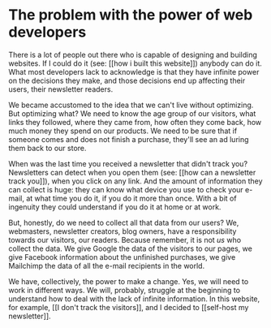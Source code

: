 # The problem with the power of web developers
There is a lot of people out there who is capable of designing and building websites. If I could do it (see: [[how i built this website]]) anybody can do it. What most developers lack to acknowledge is that they have infinite power on the decisions they make, and those decisions end up affecting their users, their newsletter readers. 

We became accustomed to the idea that we can't live without optimizing. But optimizing what? We need to know the age group of our visitors, what links they followed, where they came from, how often they come back, how much money they spend on our products. We need to be sure that if someone comes and does not finish a purchase, they'll see an ad luring them back to our store. 

When was the last time you received a newsletter that didn't track you? Newsletters can detect when you open them (see: [[how can a newsletter track you]]), when you click on any link. And the amount of information they can collect is huge: they can know what device you use to check your e-mail, at what time you do it, if you do it more than once. With a bit of ingenuity they could understand if you do it at home or at work. 

But, honestly, do we need to collect all that data from our users? We, webmasters, newsletter creators, blog owners, have a responsibility towards our visitors, our readers. Because remember, it is not *us* who collect the data. We give Google the data of the visitors to our pages, we give Facebook information about the unfinished purchases, we give Mailchimp the data of all the e-mail recipients in the world. 

We have, collectively, the power to make a change. Yes, we will need to work in different ways. We will, probably, struggle at the beginning to understand how to deal with the lack of infinite information. In this website, for example, [[I don't track the visitors]], and I decided to [[self-host my newsletter]].